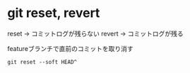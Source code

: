 # git reset, revert

reset -> コミットログが残らない
revert -> コミットログが残る

featureブランチで直前のコミットを取り消す
```
git reset --soft HEAD^
```